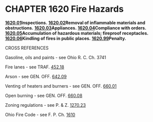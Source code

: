 CHAPTER 1620 Fire Hazards
=========================

[**1620.01**](5b068844.html)**Inspections.**
[**1620.02**](5b0ad07e.html)**Removal of inflammable materials and
obstructions.** [**1620.03**](5b0d31ca.html)**Appliances.**
[**1620.04**](5b11e3da.html)**Compliance with orders.**
[**1620.05**](5b15e66f.html)**Accumulation of hazardous materials;
fireproof receptacles.** [**1620.06**](5b196bf4.html)**Kindling of fires
in public places.** [**1620.99**](5b1dc026.html)**Penalty.**

CROSS REFERENCES

Gasoline, oils and paints - see Ohio R. C. Ch. 3741

Fire lanes - see TRAF. [452.18](275c2273.html)

Arson - see GEN. OFF. [642.09](32c4815f.html)

Venting of heaters and burners - see GEN. OFF. [660.01](35647a42.html)

Open burning - see GEN. OFF. [660.08](35bcac29.html)

Zoning regulations - see P. & Z. [1270.23](512dadea.html)

Ohio Fire Code - see F. P. Ch. [1610](5a182605.html)
